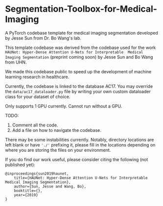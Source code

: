 # Segmentation-Toolbox-for-Medical-Imaging
A PyTorch codebase template for medical imaging segmentation developed by Jesse Sun from Dr. Bo Wang's lab. 

This template codebase was derived from the codebase used for the work `HAUNet: Hyper-Dense Attention U-Nets for Interpretable 
Medical Imaging Segmentation` (preprint coming soon) by Jesse Sun and Bo Wang from UHN.

We made this codebase public to speed up the development of machine learning research in healthcare.

Currently, the codebase is linked to the database AC17. You may override the `data/ac17_dataloader.py` file by writing your own custom dataloader class for your dataset of choice. 

Only supports 1 GPU currently. Cannot run without a GPU.

TODO:
1. Comment all the code.
2. Add a file on how to navigate the codebase.

There may be some instabilities currently. Notably, directory locations are left blank or have `'./'` prefixing it, please
fill in the locations depending on where you are storing the files on your environment.

If you do find our work useful, please consider citing the following (not published yet):

```
@inproceedings{sun2019haunet,
    title={HAUNet: Hyper-Dense Attention U-Nets for Interpretable Medical Imaging Segmentation},
    author={Sun, Jesse and Wang, Bo},
    booktitle={},
    year={2019}
}
```
